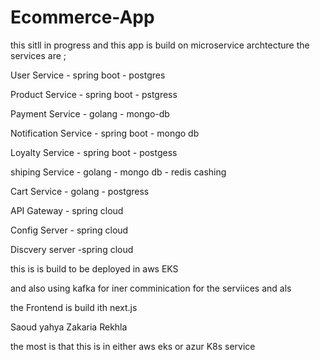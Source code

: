 # Ecommerce-App
this sitll in progress and this app is build on microservice archtecture 
the services are ;

User Service - spring boot - postgres

Product Service - spring boot - pstgress

Payment Service - golang - mongo-db

Notification Service - spring boot - mongo db

Loyalty Service - spring boot - postgess


shiping Service - golang - mongo db - redis cashing 

Cart Service - golang - postgress 


API Gateway - spring cloud 

Config Server - spring cloud 

Discvery server -spring cloud





this is is build to be deployed in aws EKS  

and also using kafka for iner comminication for the serviices and als 

the Frontend is build ith next.js 

Saoud yahya Zakaria Rekhla 

the most is that this is in either aws eks or azur K8s service 